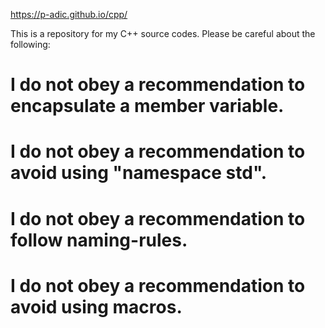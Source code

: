 https://p-adic.github.io/cpp/

This is a repository for my C++ source codes. Please be careful about the following:
# I do not obey a recommendation to encapsulate a member variable.
# I do not obey a recommendation to avoid using "namespace std".
# I do not obey a recommendation to follow naming-rules.
# I do not obey a recommendation to avoid using macros.
